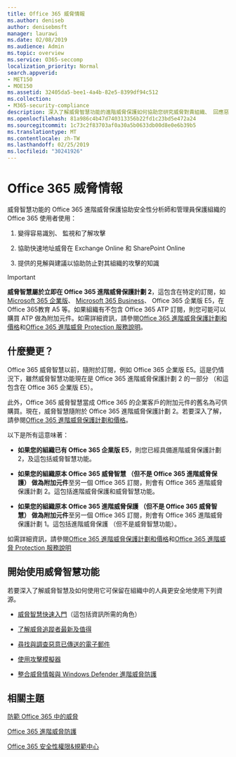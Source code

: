 ```yaml
---
title: Office 365 威脅情報
ms.author: deniseb
author: denisebmsft
manager: laurawi
ms.date: 02/08/2019
ms.audience: Admin
ms.topic: overview
ms.service: O365-seccomp
localization_priority: Normal
search.appverid:
- MET150
- MOE150
ms.assetid: 32405da5-bee1-4a4b-82e5-8399df94c512
ms.collection:
- M365-security-compliance
description: 深入了解威脅智慧功能的進階威脅保護如何協助您研究威脅對貴組織、 回應惡意程式碼、 網路釣魚、 及其他 Office 365 已偵測代替您撥打電話的攻擊及搜尋威脅指標。
ms.openlocfilehash: 81a986c4b47d740313356b22fd1c23bd5e472a24
ms.sourcegitcommit: 1c73c2f83703af0a30a5b0633db00d8e0e6b39b5
ms.translationtype: MT
ms.contentlocale: zh-TW
ms.lasthandoff: 02/25/2019
ms.locfileid: "30241926"
---
```

# <a name="office-365-threat-intelligence"></a>Office 365 威脅情報

威脅智慧功能的 Office 365 進階威脅保護協助安全性分析師和管理員保護組織的 Office 365 使用者使用：
  
1. 變得容易識別、 監視和了解攻擊
    
2. 協助快速地址威脅在 Exchange Online 和 SharePoint Online
    
3. 提供的見解與建議以協助防止對其組織的攻擊的知識
    
> [!IMPORTANT]
> **威脅智慧屬於立即在 Office 365 進階威脅保護計劃 2**，這包含在特定的訂閱，如[Microsoft 365 企業版](https://www.microsoft.com/microsoft-365/enterprise/home)、 [Microsoft 365 Business](https://www.microsoft.com/microsoft-365/business)、 Office 365 企業版 E5，在 Office 365教育 A5 等。如果組織有不包含 Office 365 ATP 訂閱，則您可能可以購買 ATP 做為附加元件。如需詳細資訊，請參閱[Office 365 進階威脅保護計劃和價格](https://products.office.com/exchange/advance-threat-protection)和[Office 365 進階威脅 Protection 服務說明](https://docs.microsoft.com/en-us/office365/servicedescriptions/office-365-advanced-threat-protection-service-description#whats-new-in-office-365-advanced-threat-protection-atp)。 
  
## <a name="whats-changing"></a>什麼變更？

Office 365 威脅智慧以前，隨附於訂閱，例如 Office 365 企業版 E5。這是仍情況下，雖然威脅智慧功能現在是 Office 365 進階威脅保護計劃 2 的一部分 （和這包含在 Office 365 企業版 E5）。 

此外，Office 365 威脅智慧當成 Office 365 的企業客戶的附加元件的舊名為可供購買。現在，威脅智慧隨附於 Office 365 進階威脅保護計劃 2。若要深入了解，請參閱[Office 365 進階威脅保護計劃和價格](https://products.office.com/exchange/advance-threat-protection)。

以下是所有這意味著：

- **如果您的組織已有 Office 365 企業版 E5**，則您已經具備進階威脅保護計劃 2，及這包括威脅智慧功能。

- **如果您的組織原本 Office 365 威脅智慧 （但不是 Office 365 進階威脅保護） 做為附加元件**至另一個 Office 365 訂閱，則會有 Office 365 進階威脅保護計劃 2。這包括進階威脅保護和威脅智慧功能。 

- **如果您的組織原本 Office 365 進階威脅保護 （但不是 Office 365 威脅智慧） 做為附加元件**至另一個 Office 365 訂閱，則會有 Office 365 進階威脅保護計劃 1。這包括進階威脅保護 （但不是威脅智慧功能）。

如需詳細資訊，請參閱[Office 365 進階威脅保護計劃和價格](https://products.office.com/exchange/advance-threat-protection)和[Office 365 進階威脅 Protection 服務說明](https://docs.microsoft.com/en-us/office365/servicedescriptions/office-365-advanced-threat-protection-service-description#whats-new-in-office-365-advanced-threat-protection-atp)

## <a name="get-started-with-threat-intelligence-capabilities"></a>開始使用威脅智慧功能

若要深入了解威脅智慧及如何使用它可保留在組織中的人員更安全地使用下列資源。
  
- [威脅智慧快速入門](get-started-with-ti.md)（這包括資訊所需的角色） 
    
- [了解威脅追蹤者最新及值得](threat-trackers.md)
    
- [尋找與調查惡意已傳送的電子郵件](investigate-malicious-email-that-was-delivered.md)
    
- [使用攻擊模擬器](attack-simulator.md)
    
- [整合威脅情報與 Windows Defender 進階威脅防護](integrate-office-365-ti-with-wdatp.md)
    
## <a name="related-topics"></a>相關主題

[防範 Office 365 中的威脅](protect-against-threats.md)
  
[Office 365 進階威脅防護](office-365-atp.md)
  
[Office 365 安全性權限&amp;規範中心](permissions-in-the-security-and-compliance-center.md)
  

